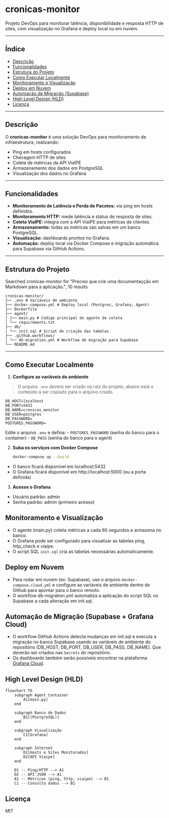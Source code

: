 # cronicas-monitor

Projeto DevOps para monitorar latência, disponibilidade e resposta HTTP de sites, com visualização no Grafana e deploy local ou em nuvem.

---

## Índice

- [Descrição](#descrição)
- [Funcionalidades](#funcionalidades)
- [Estrutura do Projeto](#estrutura-do-projeto)
- [Como Executar Localmente](#como-executar-localmente)
- [Monitoramento e Visualização](#monitoramento-e-visualização)
- [Deploy em Nuvem](#deploy-em-nuvem)
- [Automação de Migração (Supabase)](#automação-de-migração-supabase)
- [High Level Design (HLD)](#high-level-design-hld)
- [Licença](#licença)

---

## Descrição

O **cronicas-monitor** é uma solução DevOps para monitoramento de infraestrutura, realizando:
- Ping em hosts configurados
- Checagem HTTP de sites
- Coleta de métricas da API ViaIPE
- Armazenamento dos dados em PostgreSQL
- Visualização dos dados no Grafana

---

## Funcionalidades

- **Monitoramento de Latência e Perda de Pacotes:** via ping em hosts definidos.
- **Monitoramento HTTP:** mede latência e status de resposta de sites.
- **Coleta ViaIPE:** integra com a API ViaIPE para métricas de clientes.
- **Armazenamento:** todas as métricas são salvas em um banco PostgreSQL.
- **Visualização:** dashboards prontos no Grafana.
- **Automação:** deploy local via Docker Compose e migração automática para Supabase via GitHub Actions.

---

## Estrutura do Projeto


Searched cronicas-monitor for "Preciso que crie uma documentaçção em Markdown para a aplicação.", 10 results

```
cronicas-monitor/ 
├── .env # Variáveis de ambiente 
├── docker-compose.yml # Deploy local (Postgres, Grafana, Agent)
├── Dockerfile 
├── agent/ 
│ ├── main.py # Código principal do agente de coleta 
│ └── requirements.txt 
├── db/ 
│ └── init.sql # Script de criação das tabelas 
├── .github.workflows/ 
│ └── db-migration.yml # Workflow de migração para Supabase 
└── README.md
```

---

## Como Executar Localmente

1. **Configure as variáveis de ambiente**

> O arquivo `.env` deverá ser criado na raiz do projeto, abaixo está o conteúdo a ser copiado para o arquivo criado.
```
DB_HOST=localhost
DB_PORT=5432
DB_NAME=cronicas_monitor
DB_USER=postgres
DB_PASSWORD=
POSTGRES_PASSWORD=
```

   Edite o arquivo `.env` e defina:
    - `POSTGRES_PASSWORD` (senha do banco para o container)
    - `DB_PASS` (senha do banco para o agent)

2. **Suba os serviços com Docker Compose**

   ```sh
   docker-compose up --build
   ```

- O banco ficará disponível em localhost:5432
- O Grafana ficará disponível em http://localhost:5000 (ou a porta definida)

3. **Acesse o Grafana**

- Usuário padrão: admin
- Senha padrão: admin (primeiro acesso)

## Monitoramento e Visualização
- O agente (main.py) coleta métricas a cada 60 segundos e armazena no banco.
- O Grafana pode ser configurado para visualizar as tabelas ping, http_check e viaipe.
- O script SQL `init.sql` cria as tabelas necessárias automaticamente.

## Deploy em Nuvem
- Para rodar em nuvem (ex: Supabase), use o arquivo `docker-compose.cloud.yml` e configure as variáveis de ambiente dentro do Github para apontar para o banco remoto.
- O workflow db-migration.yml automatiza a aplicação do script SQL no Supabase a cada alteração em init.sql.

## Automação de Migração (Supabase + Grafana Cloud)
- O workflow GitHub Actions detecta mudanças em init.sql e executa a migração no banco Supabase usando as variáveis de ambiente do repositório (DB_HOST, DB_PORT, DB_USER, DB_PASS, DB_NAME). Que deverão ser criados nas `Secrets` do repositório.
- Os dashboards também serão possíveis encontrar na plataforma [Grafana Cloud](https://cronicasnv.grafana.net/).

## High Level Design (HLD)

```mermaid
flowchart TD
    subgraph Agent Container
        A1[main.py]
    end

    subgraph Banco de Dados
        B1[(PostgreSQL)]
    end

    subgraph Visualização
        C1[Grafana]
    end

    subgraph Internet
        D1[Hosts e Sites Monitorados]
        D2[API Viaipe]
    end

    D1 -- Ping/HTTP --> A1
    D2 -- API JSON --> A1
    A1 -- Métricas (ping, http, viaipe) --> B1
    C1 -- Consulta dados --> B1
```

## Licença
MIT